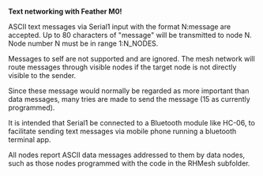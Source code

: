 **Text networking with Feather M0!**

ASCII text messages via Serial1 input with the format N:message are accepted. Up to 80 characters of "message" will be transmitted to node N. Node number N must be in range 1:N_NODES. 

Messages to self are not supported and are ignored. The mesh network will route messages through visible nodes if the target node is not directly visible to the sender.

Since these message would normally be regarded as more important than data messages, many tries are made to send the message (15 as currently programmed).

It is intended that Serial1 be connected to a Bluetooth module like HC-06, to facilitate sending text messages via mobile phone running a bluetooth terminal app.

All nodes report ASCII data messages addressed to them by data nodes, such as those nodes programmed with the code in the RHMesh subfolder.
